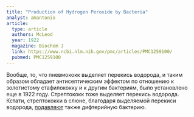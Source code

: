 ```yaml
---
title: "Production of Hydrogen Peroxide by Bacteria"
analyst: amantonio
article:
  type: article
  authors: McLeod
  year: 1922
  magazine: Biochem J
  link: https://www.ncbi.nlm.nih.gov/pmc/articles/PMC1259100/
  pubmed: PMC1259100
---
```


Вообще, то, что пневмококк выделяет перекись водорода, и таким образом обладает антисептическим эффектом по отношению к золотистому стафилококку и к другим бактериям, было установлено еще в 1922 году. Стрептококк тоже выделяет перекись водорода.
Кстати, стрептококки в слюне, благодаря выделяемой перекиси водорода, [подавляют](http://www.jstor.org/stable/30089744) также дифтерийную бактерию.
